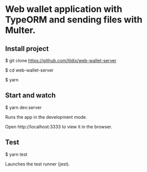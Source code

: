 # Web wallet application with TypeORM and sending files with Multer.

## Install project

$ git clone https://github.com/lildix/web-wallet-server

$ cd web-wallet-server

$ yarn

## Start and watch
$ yarn dev:server

Runs the app in the development mode.

Open http://localhost:3333 to view it in the browser.

## Test
$ yarn test

Launches the test runner (jest).
